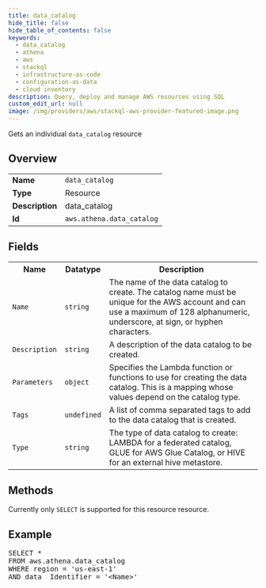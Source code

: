 ```yaml
---
title: data_catalog
hide_title: false
hide_table_of_contents: false
keywords:
  - data_catalog
  - athena
  - aws
  - stackql
  - infrastructure-as-code
  - configuration-as-data
  - cloud inventory
description: Query, deploy and manage AWS resources using SQL
custom_edit_url: null
image: /img/providers/aws/stackql-aws-provider-featured-image.png
---
```

Gets an individual <code>data_catalog</code> resource

## Overview
<table><tbody>
<tr><td><b>Name</b></td><td><code>data_catalog</code></td></tr>
<tr><td><b>Type</b></td><td>Resource</td></tr>
<tr><td><b>Description</b></td><td>data_catalog</td></tr>
<tr><td><b>Id</b></td><td><code>aws.athena.data_catalog</code></td></tr>
</tbody></table>

## Fields
<table><tbody>
<tr><th>Name</th><th>Datatype</th><th>Description</th></tr>
<tr><td><code>Name</code></td><td><code>string</code></td><td>The name of the data catalog to create. The catalog name must be unique for the AWS account and can use a maximum of 128 alphanumeric, underscore, at sign, or hyphen characters. </td></tr>
<tr><td><code>Description</code></td><td><code>string</code></td><td>A description of the data catalog to be created. </td></tr>
<tr><td><code>Parameters</code></td><td><code>object</code></td><td>Specifies the Lambda function or functions to use for creating the data catalog. This is a mapping whose values depend on the catalog type. </td></tr>
<tr><td><code>Tags</code></td><td><code>undefined</code></td><td>A list of comma separated tags to add to the data catalog that is created. </td></tr>
<tr><td><code>Type</code></td><td><code>string</code></td><td>The type of data catalog to create: LAMBDA for a federated catalog, GLUE for AWS Glue Catalog, or HIVE for an external hive metastore. </td></tr>

</tbody></table>

## Methods
Currently only <code>SELECT</code> is supported for this resource resource.

## Example
<pre>
SELECT *<br/>FROM aws.athena.data_catalog<br/>WHERE region = 'us-east-1'<br/>AND data__Identifier = '&lt;Name&gt;'
</pre>
